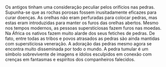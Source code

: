 ﻿Os antigos tinham uma consideração peculiar pelos orifícios nas pedras. Supunha-se que as rochas porosas fossem inusitadamente eficazes para curar doenças. As orelhas não eram perfuradas para colocar pedras, mas estas eram introduzidas para manter os furos das orelhas abertos. Mesmo nos tempos modernos, as pessoas supersticiosas fazem furos nas moedas. Na África os nativos fazem muito alarde dos seus fetiches de pedras. De fato, entre todas as tribos e povos atrasados as pedras são ainda mantidas com supersticiosa veneração. A adoração das pedras mesmo agora se encontra muito disseminada por todo o mundo. A pedra tumular é um símbolo sobrevivente de imagens e ídolos esculpidos em conexão com crenças em fantasmas e espíritos dos companheiros falecidos.